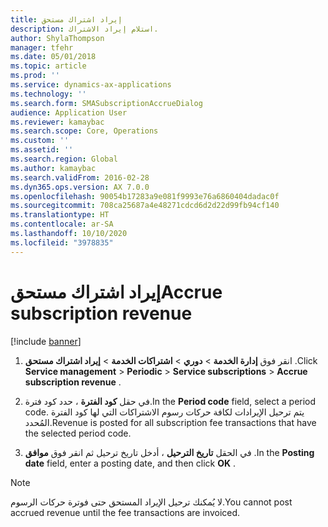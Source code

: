 ```yaml
---
title: إيراد اشتراك مستحق
description: استلام إيراد الاشتراك.
author: ShylaThompson
manager: tfehr
ms.date: 05/01/2018
ms.topic: article
ms.prod: ''
ms.service: dynamics-ax-applications
ms.technology: ''
ms.search.form: SMASubscriptionAccrueDialog
audience: Application User
ms.reviewer: kamaybac
ms.search.scope: Core, Operations
ms.custom: ''
ms.assetid: ''
ms.search.region: Global
ms.author: kamaybac
ms.search.validFrom: 2016-02-28
ms.dyn365.ops.version: AX 7.0.0
ms.openlocfilehash: 90054b17283a9e081f9993e76a6860404dadac0f
ms.sourcegitcommit: 708ca25687a4e48271cdcd6d2d22d99fb94cf140
ms.translationtype: HT
ms.contentlocale: ar-SA
ms.lasthandoff: 10/10/2020
ms.locfileid: "3978835"
---
```

# <a name="accrue-subscription-revenue"></a><span data-ttu-id="04433-103">إيراد اشتراك مستحق</span><span class="sxs-lookup"><span data-stu-id="04433-103">Accrue subscription revenue</span></span> 

[!include [banner](../includes/banner.md)]


1.  <span data-ttu-id="04433-104">انقر فوق **إدارة الخدمة** \> **دوري** \> **اشتراكات الخدمة** \> **إيراد اشتراك مستحق** .</span><span class="sxs-lookup"><span data-stu-id="04433-104">Click **Service management** \> **Periodic** \> **Service subscriptions** \> **Accrue subscription revenue** .</span></span>

2.  <span data-ttu-id="04433-105">في حقل **كود الفترة** ، حدد كود فترة.</span><span class="sxs-lookup"><span data-stu-id="04433-105">In the **Period code** field, select a period code.</span></span> <span data-ttu-id="04433-106">يتم ترحيل الإيرادات لكافة حركات رسوم الاشتراكات التي لها كود الفترة المُحدد.</span><span class="sxs-lookup"><span data-stu-id="04433-106">Revenue is posted for all subscription fee transactions that have the selected period code.</span></span>

3.  <span data-ttu-id="04433-107">في الحقل **تاريخ الترحيل** ، أدخل تاريخ ترحيل ثم انقر فوق **موافق** .</span><span class="sxs-lookup"><span data-stu-id="04433-107">In the **Posting date** field, enter a posting date, and then click **OK** .</span></span>


> [!NOTE]
> <P><span data-ttu-id="04433-108">لا يُمكنك ترحيل الإيراد المستحق حتى فوترة حركات الرسوم.</span><span class="sxs-lookup"><span data-stu-id="04433-108">You cannot post accrued revenue until the fee transactions are invoiced.</span></span><P>


  


